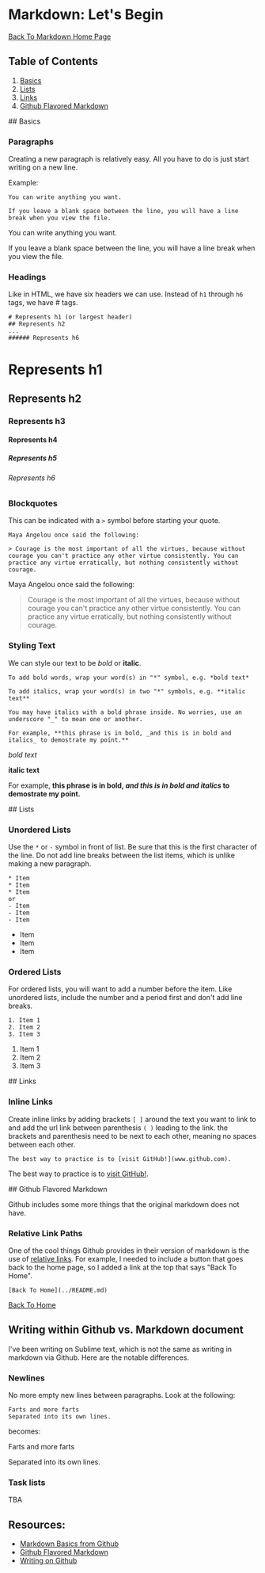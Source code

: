 Markdown: Let's Begin
=====================
[Back To Markdown Home Page](README.md)

## Table of Contents
1. [Basics](#basics)
2. [Lists](#lists)
3. [Links](#links)
4. [Github Flavored Markdown](#github)

<a name="basics"/>
## Basics

### Paragraphs

Creating a new paragraph is relatively easy. All you have to do is just start writing on a new line.

Example:
```
You can write anything you want.

If you leave a blank space between the line, you will have a line break when you view the file. 
```

You can write anything you want.

If you leave a blank space between the line, you will have a line break when you view the file. 


### Headings

Like in HTML, we have six headers we can use. Instead of ```h1``` through ```h6``` tags, we have # tags.

```
# Represents h1 (or largest header)
## Represents h2
...
###### Represents h6
```
# Represents h1
## Represents h2
### Represents h3
#### Represents h4
##### Represents h5
###### Represents h6

### Blockquotes

This can be indicated with a ```>``` symbol before starting your quote.
```
Maya Angelou once said the following:

> Courage is the most important of all the virtues, because without courage you can't practice any other virtue consistently. You can practice any virtue erratically, but nothing consistently without courage.
```
Maya Angelou once said the following:

> Courage is the most important of all the virtues, because without courage you can't practice any other virtue consistently. You can practice any virtue erratically, but nothing consistently without courage.

### Styling Text

We can style our text to be *bold* or **italic**.
```
To add bold words, wrap your word(s) in "*" symbol, e.g. *bold text*

To add italics, wrap your word(s) in two "*" symbols, e.g. **italic text**

You may have italics with a bold phrase inside. No worries, use an underscore "_" to mean one or another. 

For example, **this phrase is in bold, _and this is in bold and italics_ to demostrate my point.**
```
*bold text*

**italic text**

For example, **this phrase is in bold, _and this is in bold and italics_ to demostrate my point.**

<a name="lists"/>
## Lists

### Unordered Lists

Use the ```*``` or ```-``` symbol in front of list. Be sure that this is the first character of the line. Do not add line breaks between the list items, which is unlike making a new paragraph.

```
* Item
* Item
* Item
or
- Item
- Item
- Item
```

* Item
* Item
* Item

### Ordered Lists

For ordered lists, you will want to add a number before the item. Like unordered lists, include the number and a period first and don't add line breaks.

```
1. Item 1
2. Item 2
3. Item 3
```

1. Item 1
2. Item 2
3. Item 3

<a name="links"/>
## Links

### Inline Links

Create inline links by adding brackets ```[ ]``` around the text you want to link to and add the url link between parenthesis ```( )``` leading to the link. the brackets and parenthesis need to be next to each other, meaning no spaces between each other.

```
The best way to practice is to [visit GitHub!](www.github.com).
```

The best way to practice is to [visit GitHub!](www.github.com).

<a name="github"/>
## Github Flavored Markdown

Github includes some more things that the original markdown does not have.

### Relative Link Paths

One of the cool things Github provides in their version of markdown is the use of [relative links](https://help.github.com/articles/relative-links-in-readmes). For example, I needed to include a button that goes back to the home page, so I added a link at the top that says "Back To Home". 

```
[Back To Home](../README.md)
```

[Back To Home](../README.md)

## Writing within Github vs. Markdown document

I've been writing on Sublime text, which is not the same as writing in markdown via Github. Here are the notable differences.

### Newlines

No more empty new lines between paragraphs. Look at the following:
```
Farts and more farts
Separated into its own lines.
```

becomes:

Farts and more farts

Separated into its own lines.

### Task lists

TBA

## Resources:

* [Markdown Basics from Github](https://help.github.com/articles/markdown-basics)
* [Github Flavored Markdown](https://help.github.com/articles/github-flavored-markdown)
* [Writing on Github](https://help.github.com/articles/writing-on-github)


